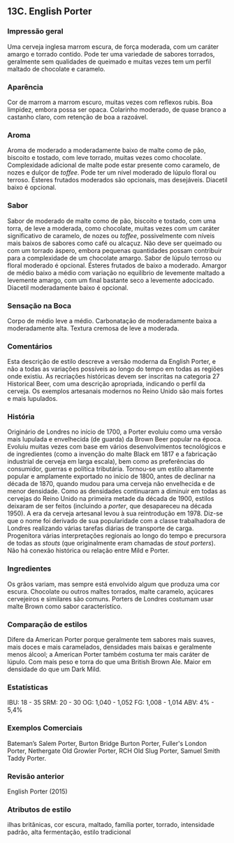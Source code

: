 ## 13C. English Porter

### Impressão geral

Uma cerveja inglesa marrom escura, de força moderada, com um caráter amargo e torrado contido. Pode ter uma variedade de sabores torrados, geralmente sem qualidades de queimado e muitas vezes tem um perfil maltado de chocolate e caramelo.

### Aparência

Cor de marrom a marrom escuro, muitas vezes com reflexos rubis. Boa limpidez, embora possa ser opaca. Colarinho moderado, de quase branco a castanho claro, com retenção de boa a razoável.

### Aroma

Aroma de moderado a moderadamente baixo de malte como de pão, biscoito e tostado, com leve torrado, muitas vezes como chocolate. Complexidade adicional de malte pode estar presente como caramelo, de nozes e dulçor de *toffee*. Pode ter um nível moderado de lúpulo floral ou terroso. Ésteres frutados moderados  são opcionais, mas desejáveis. Diacetil baixo é opcional.

### Sabor

Sabor de moderado de malte como de pão, biscoito e tostado, com uma torra, de leve a moderada, como chocolate, muitas vezes com um caráter significativo de caramelo, de nozes ou *toffee*, possivelmente com níveis mais baixos de sabores como café ou alcaçuz. Não deve ser queimado ou com um torrado áspero, embora pequenas quantidades possam contribuir para a complexidade de um chocolate amargo. Sabor de lúpulo terroso ou floral moderado é opcional. Ésteres frutados de baixo a moderado. Amargor de médio baixo a médio com variação no equilíbrio de levemente maltado a levemente amargo, com um final bastante seco a levemente adocicado. Diacetil moderadamente baixo é opcional.

### Sensação na Boca

Corpo de médio leve a médio. Carbonatação de moderadamente baixa a moderadamente alta. Textura cremosa de leve a moderada.

### Comentários

Esta descrição de estilo descreve a versão moderna da English Porter, e não a todas as variações possíveis ao longo do tempo em todas as regiões onde existiu. As recriações históricas devem ser inscritas na categoria 27 Historical Beer, com uma descrição apropriada, indicando o perfil da cerveja. Os exemplos artesanais modernos no Reino Unido são mais fortes e mais lupulados.

### História

Originário de Londres no início de 1700, a Porter evoluiu como uma versão mais lupulada e envelhecida (de guarda) da Brown Beer popular na época. Evoluiu muitas vezes com base em vários desenvolvimentos tecnológicos e de ingredientes (como a invenção do malte Black em 1817 e a fabricação industrial de cerveja em larga escala), bem como as preferências do consumidor, guerras e política tributária. Tornou-se um estilo altamente popular e amplamente exportado no início de 1800, antes de declinar na década de 1870, quando mudou para uma cerveja não envelhecida e de menor densidade. Como as densidades continuaram a diminuir em todas as cervejas do Reino Unido na primeira metade da década de 1900, estilos deixaram de ser feitos (incluindo a *porter*, que desapareceu na década 1950). A era da cerveja artesanal levou à sua reintrodução em 1978. Diz-se que o nome foi derivado de sua popularidade com a classe trabalhadora de Londres realizando várias tarefas diárias de transporte de carga. Progenitora várias interpretações regionais ao longo do tempo e precursora de todas as *stouts* (que originalmente eram chamadas de *stout porters*). Não há conexão histórica ou relação entre Mild e Porter.

### Ingredientes

Os grãos variam, mas sempre está envolvido algum que produza uma cor escura. Chocolate ou outros maltes torrados, malte caramelo, açúcares cervejeiros e similares são comuns. Porters de Londres costumam usar malte Brown como sabor característico.

### Comparação de estilos

Difere da American Porter porque geralmente tem sabores mais suaves, mais doces e mais caramelados, densidades mais baixas e geralmente menos álcool; a American Porter também costuma ter mais caráter de lúpulo. Com mais peso e torra do que uma British Brown Ale. Maior em densidade do que um Dark Mild.

### Estatísticas

IBU: 18 - 35
SRM: 20 - 30
OG: 1,040 - 1,052
FG: 1,008 - 1,014
ABV: 4% - 5,4%

### Exemplos Comerciais

Bateman’s Salem Porter, Burton Bridge Burton Porter, Fuller's London Porter, Nethergate Old Growler Porter, RCH Old Slug Porter, Samuel Smith Taddy Porter.

### Revisão anterior

English Porter (2015)

### Atributos de estilo

ilhas britânicas, cor escura, maltado, família porter, torrado, intensidade padrão, alta fermentação, estilo tradicional
